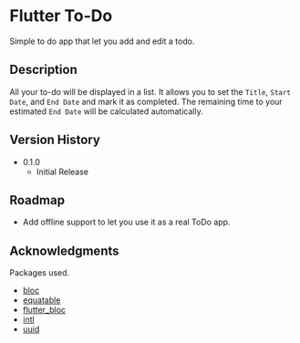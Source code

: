 # Flutter To-Do

Simple to do app that let you add and edit a todo.

## Description

All your to-do will be displayed in a list.
It allows you to set the `Title`, `Start Date`, and `End Date` and mark it as completed.
The remaining time to your estimated `End Date` will be calculated automatically.

## Version History

* 0.1.0
    * Initial Release

## Roadmap

* Add offline support to let you use it as a real ToDo app.

## Acknowledgments

Packages used.
* [bloc](https://pub.dev/packages/bloc)
* [equatable](https://pub.dev/packages/equatable)
* [flutter_bloc](https://pub.dev/packages/flutter_bloc)
* [intl](https://pub.dev/packages/intl)
* [uuid](https://pub.dev/packages/uuid)